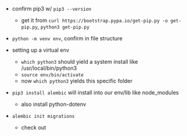 - confirm pip3 w/ `pip3 --version`
  - get it from `curl https://bootstrap.pypa.io/get-pip.py -o get-pip.py`, `python3 get-pip.py`
- `python -m venv env`, confirm in file structure
- setting up a virtual env
  - `which python3` should yield a system install like /usr/local/bin/python3
  - `source env/bin/activate`
  - now `which python3` yields this specific folder

- `pip3 install alembic` will install into our env/lib like node_modules
  - also install python-dotenv

- `alembic init migrations`
  - check out 
